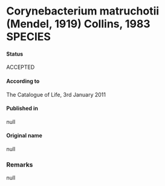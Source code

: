 # Corynebacterium matruchotii (Mendel, 1919) Collins, 1983 SPECIES

#### Status
ACCEPTED

#### According to
The Catalogue of Life, 3rd January 2011

#### Published in
null

#### Original name
null

### Remarks
null